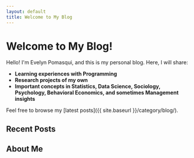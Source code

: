 ```yaml
---
layout: default
title: Welcome to My Blog
---
```


# Welcome to My Blog!

Hello! I'm Evelyn Pomasqui, and this is my personal blog. Here, I will share:

- **Learning experiences with Programming**
- **Research projects of my own**
- **Important concepts in Statistics, Data Science, Sociology, Psychology, Behavioral Economics, and sometimes Management insights**

Feel free to browse my [latest posts]({{ site.baseurl }}/category/blog/).

## Recent Posts


## About Me


